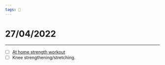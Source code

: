 ```yaml
---
tags: 📆
---
```


# 27/04/2022
---

- [ ] [At home strength workout](https://www.youtube.com/watch?v=dSEobUGK7U4)
- [ ] Knee strengthening/stretching.

